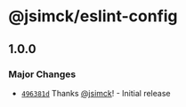 # @jsimck/eslint-config

## 1.0.0

### Major Changes

- [`496381d`](https://github.com/jsimck/eslint-config/commit/496381d58589a0bfec10b3d73e37ce01644899a4) Thanks [@jsimck](https://github.com/jsimck)! - Initial release
